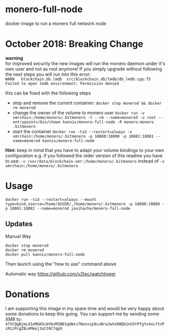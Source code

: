 # monero-full-node

docker image to run a monero full network node

# October 2018: Breaking Change
**warning**  
for improved security the new images will run the monero daemon under it's own user and not as root anymore!
If you simply upgrade without following the next steps you will run into this error:  
`WARN 	blockchain.db.lmdb	src/blockchain_db/lmdb/db_lmdb.cpp:75	Failed to open lmdb environment: Permission denied`

this can be fixed with the following steps  

* stop and remove the current container: `docker stop monerod && docker rm monerod`
* change the owner of the volume to monero user `docker run -v xmrchain:/home/monero/.bitmonero -t --rm --name=monerod -u root --entrypoint=/bin/chown kannix/monero-full-node -R monero:monero .bitmonero`
* start the container `docker run -tid --restart=always -v xmrchain:/home/monero/.bitmonero -p 18080:18080 -p 18081:18081 --name=monerod kannix/monero-full-node`

**Hint:** keep in mind that you have to adapt your volume bindings to your own configuration e.g. if you followed the older version of this readme you have to use: `-v /var/data/blockchain-xmr:/home/monero/.bitmonero` instead of `-v xmrchain:/home/monero/.bitmonero`

# Usage

`docker run -tid --restart=always --mount type=bind,source=/home/$USER/,/home/monero/.bitmonero -p 18080:18080 -p 18081:18081 --name=monerod javihache/monero-full-node`

## Updates
Manual Way
```
docker stop monerod
docker rm monerod
docker pull kannix/monero-full-node
```
Then launch using the "how to use" command above

Automatic way
https://github.com/v2tec/watchtower

# Donations

I am supporting this image in my spare time and would be very happy about some donations to keep this going. You can support me by sending some XMR to: `47VCQgBjmLd1oMGKGcbVbzM1ND1qUWzs7Nonxip9cuNraJwVxDWQb1nU5tPfgYx4xLftnPiR1zPcgZBi4Mmoj3at39C7qp9`
